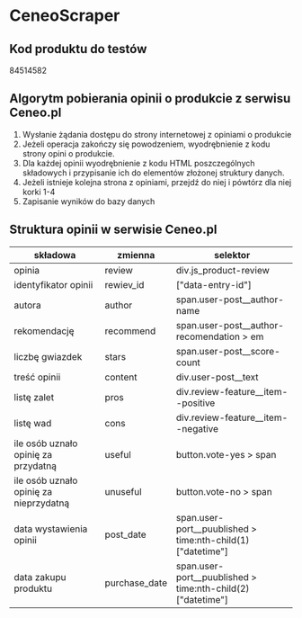 # CeneoScraper

## Kod produktu do testów
84514582

## Algorytm pobierania opinii o produkcie z serwisu Ceneo.pl
1. Wysłanie żądania dostępu do strony internetowej z opiniami o produkcie
2. Jeżeli operacja zakończy się powodzeniem, wyodrębnienie z kodu strony opini o produkcie.
3. Dla każdej opinii wyodrębnienie z kodu HTML poszczególnych składowych i przypisanie ich do elementów złożonej struktury danych.
4. Jeżeli istnieje kolejna strona z opiniami, przejdź do niej i pówtórz dla niej korki 1-4
5. Zapisanie wyników do bazy danych

## Struktura opinii w serwisie Ceneo.pl

|składowa|zmienna|selektor|
|--------|-------|--------|
|opinia|review|div.js_product-review|
|identyfikator opinii|rewiev_id|["data-entry-id"]|
|autora|author|span.user-post__author-name|
|rekomendację|recommend|span.user-post__author-recomendation > em|
|liczbę gwiazdek|stars|span.user-post__score-count|
|treść opinii|content|div.user-post__text|
|listę zalet|pros|div.review-feature__item--positive|
|listę wad|cons|div.review-feature__item--negative|
|ile osób uznało opinię za przydatną|useful|button.vote-yes > span|
|ile osób uznało opinię za nieprzydatną|unuseful|button.vote-no > span|
|data wystawienia opinii|post_date|span.user-port__puublished > time:nth-child(1)["datetime"]|
|data zakupu produktu|purchase_date|span.user-port__puublished > time:nth-child(2)["datetime"]|